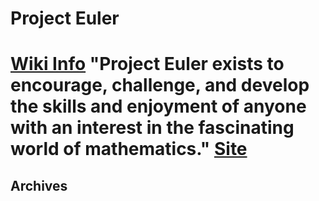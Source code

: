# Project Euler

[Wiki Info](https://en.wikipedia.org/wiki/Project_Euler)
"Project Euler exists to encourage, challenge, and develop the skills and enjoyment of anyone with an interest in the fascinating world of mathematics."
[Site](https://projecteuler.net/)
===============================================================
## Archives

